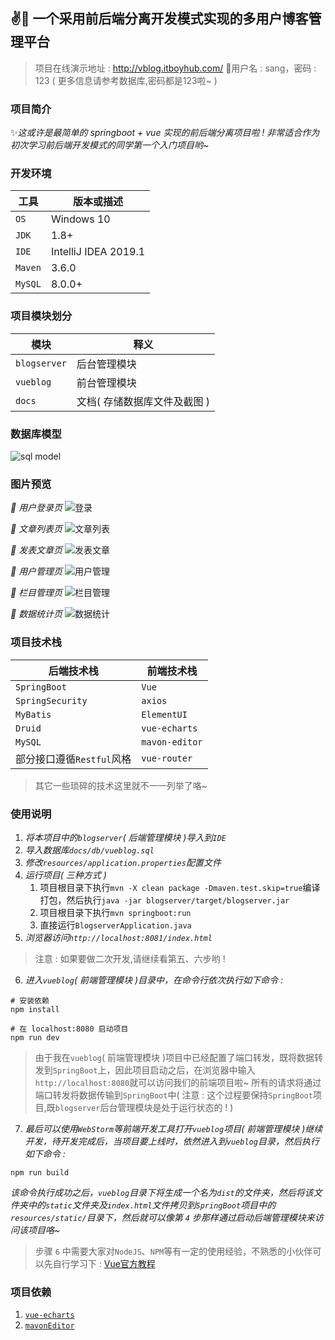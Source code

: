 ## ✌️📔 一个采用前后端分离开发模式实现的多用户博客管理平台
 
> 项目在线演示地址 : http://vblog.itboyhub.com/  🔐用户名 : sang，密码 : 123 ( 更多信息请参考数据库,密码都是123啦~ )


### 项目简介
✨*这或许是最简单的 springboot + vue 实现的前后端分离项目啦 ! 非常适合作为初次学习前后端开发模式的同学第一个入门项目哟~*


### 开发环境

| 工具    | 版本或描述                     |    
| ------- | ----------------------------- |    
| `OS`    | Windows 10                    | 
| `JDK`   | 1.8+                          |    
| `IDE`   | IntelliJ IDEA 2019.1          |    
| `Maven` | 3.6.0                         |    
| `MySQL` | 8.0.0+                        |



### 项目模块划分

| 模块          | 释义                             |    
| ------------- | ------------------------------- |    
| `blogserver`  | 后台管理模块                     |    
| `vueblog`     | 前台管理模块                     |
| `docs`        | 文档( 存储数据库文件及截图 )      |



### 数据库模型
![sql model](https://raw.githubusercontent.com/YUbuntu0109/VBlog/newfun-restore-article-del-m/docs/vblog-database-er.png)



### 图片预览  
*:camera_flash: 用户登录页*
![登录](https://raw.githubusercontent.com/lenve/VBlog/master/doc/login.png)  

*:camera_flash: 文章列表页*
![文章列表](https://raw.githubusercontent.com/lenve/VBlog/master/doc/article.png)  

*:camera_flash: 发表文章页*
![发表文章](https://raw.githubusercontent.com/lenve/VBlog/master/doc/post.png)  

*:camera_flash: 用户管理页*
![用户管理](https://raw.githubusercontent.com/lenve/VBlog/master/doc/usermana.png)  

*:camera_flash: 栏目管理页*
![栏目管理](https://raw.githubusercontent.com/lenve/VBlog/master/doc/category.png)  

*:camera_flash: 数据统计页*
![数据统计](https://raw.githubusercontent.com/lenve/VBlog/master/doc/datastatistics.png)  



### 项目技术栈

| 后端技术栈                  | 前端技术栈              |    
| -------------------------  | ---------------------- |    
| `SpringBoot`               | `Vue`                  | 
| `SpringSecurity`           | `axios`                |    
| `MyBatis`                  | `ElementUI`            |    
| `Druid`                    | `vue-echarts`          |    
| `MySQL`                    | `mavon-editor`         |
| 部分接口遵循`Restful`风格   | `vue-router`           |
 
> 其它一些琐碎的技术这里就不一一列举了咯~



### 使用说明  
1. *将本项目中的`blogserver`( 后端管理模块 )导入到`IDE`*
2. *导入数据库`docs/db/vueblog.sql`*
3. *修改`resources/application.properties`配置文件* 
4. *运行项目( 三种方式 )*
   1. 项目根目录下执行`mvn -X clean package -Dmaven.test.skip=true`编译打包，然后执行`java -jar blogserver/target/blogserver.jar`
   2. 项目根目录下执行`mvn springboot:run`
   3. 直接运行`BlogserverApplication.java`
5. *浏览器访问`http://localhost:8081/index.html`*

> 注意 : 如果要做二次开发,请继续看第五、六步哟 !

6. *进入`vueblog`( 前端管理模块 )目录中，在命令行依次执行如下命令 :*  
```
# 安装依赖
npm install

# 在 localhost:8080 启动项目
npm run dev
```  

> 由于我在`vueblog`( 前端管理模块 )项目中已经配置了端口转发，既将数据转发到`SpringBoot`上，因此项目启动之后，在浏览器中输入`http://localhost:8080`就可以访问我们的前端项目啦~ 所有的请求将通过端口转发将数据传输到`SpringBoot`中( 注意 : 这个过程要保持`SpringBoot`项目,既`blogserver`后台管理模块是处于运行状态的 ! )

7. *最后可以使用`WebStorm`等前端开发工具打开`vueblog`项目( 前端管理模块 )继续开发，待开发完成后，当项目要上线时，依然进入到`vueblog`目录，然后执行如下命令 :* 
```
npm run build
```

*该命令执行成功之后，`vueblog`目录下将生成一个名为`dist`的文件夹，然后将该文件夹中的`static`文件夹及`index.html`文件拷贝到`SpringBoot`项目中的`resources/static/`目录下，然后就可以像第 `4` 步那样通过启动后端管理模块来访问该项目咯~*

> 步骤 `6` 中需要大家对`NodeJS`、`NPM`等有一定的使用经验，不熟悉的小伙伴可以先自行学习下 : [Vue官方教程](https://cn.vuejs.org/v2/guide/)  



### 项目依赖
1. [`vue-echarts`](https://github.com/Justineo/vue-echarts)
2. [`mavonEditor`](https://github.com/hinesboy/mavonEditor)
